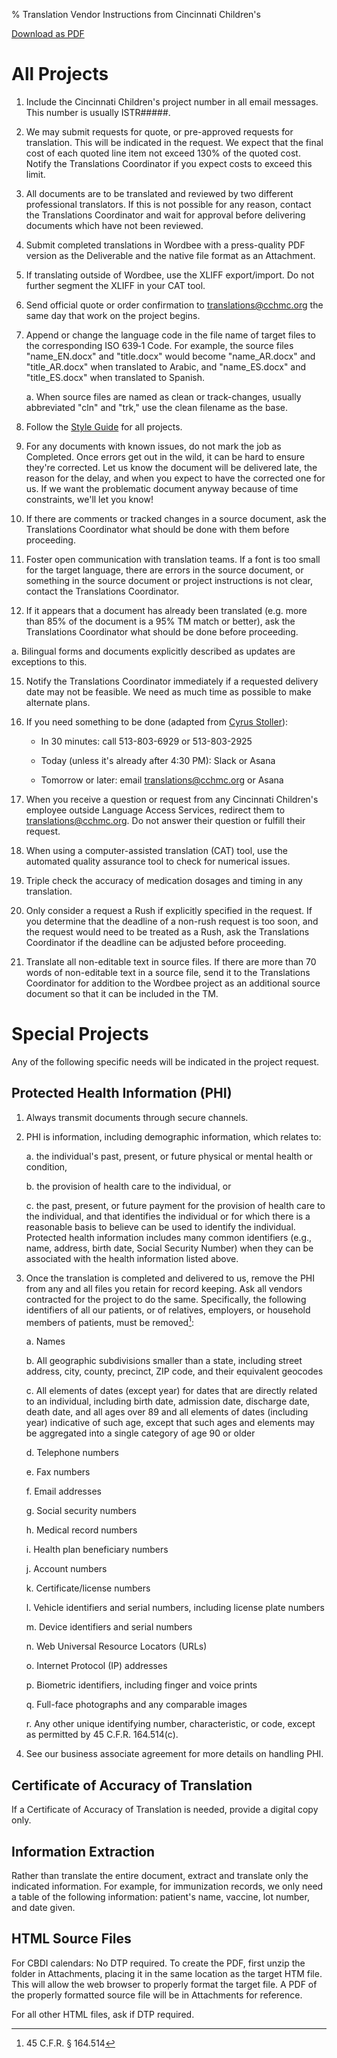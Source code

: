 % Translation Vendor Instructions from Cincinnati Children's

[Download as PDF](https://www.dropbox.com/s/ypw3r6vrpteluu5/CCHMC_Vendor_Instructions.pdf?dl=0)

All Projects
============

1. Include the Cincinnati Children's project number in all email messages. This number is usually ISTR\#\#\#\#\#.

2. We may submit requests for quote, or pre-approved requests for translation. This will be indicated in the request. We expect that the final cost of each quoted line item not exceed 130% of the quoted cost. Notify the Translations Coordinator if you expect costs to exceed this limit.

3. All documents are to be translated and reviewed by two different professional translators. If this is not possible for any reason, contact the Translations Coordinator and wait for approval before delivering documents which have not been reviewed.

4. Submit completed translations in Wordbee with a press-quality PDF version as the Deliverable and the native file format as an Attachment.

5. If translating outside of Wordbee, use the XLIFF export/import. Do not further segment the XLIFF in your CAT tool.

7. Send official quote or order confirmation to <translations@cchmc.org> the same day that work on the project begins.

8. Append or change the language code in the file name of target files to the corresponding ISO 639‑1 Code. For example, the source files "name\_EN.docx" and "title.docx" would become "name\_AR.docx" and "title\_AR.docx" when translated to Arabic, and "name\_ES.docx" and "title\_ES.docx" when translated to Spanish.

     a. When source files are named as clean or track-changes, usually abbreviated "cln" and "trk," use the clean filename as the base.

10. Follow the [Style Guide](http://cchmc-translation.surge.sh) for all projects.

11. For any documents with known issues, do not mark the job as Completed. Once errors get out in the wild, it can be hard to ensure they\'re corrected. Let us know the document will be delivered late, the reason for the delay, and when you expect to have the corrected one for us. If we want the problematic document anyway because of time constraints, we\'ll let you know!

12. If there are comments or tracked changes in a source document, ask the Translations Coordinator what should be done with them before proceeding.

13. Foster open communication with translation teams. If a font is too small for the target language, there are errors in the source document, or something in the source document or project instructions is not clear, contact the Translations Coordinator.

14. If it appears that a document has already been translated (e.g. more than 85% of the document is a 95% TM match or better), ask the Translations Coordinator what should be done before proceeding.

   a. Bilingual forms and documents explicitly described as updates are exceptions to this.

15. Notify the Translations Coordinator immediately if a requested delivery date may not be feasible. We need as much time as possible to make alternate plans.

16. If you need something to be done (adapted from [Cyrus Stoller](http://www.cyrusstoller.com/2014/01/08/stop-sending-emails-for-real-time-requests)):

     -   In 30 minutes: call 513-803-6929 or 513-803-2925

     -   Today (unless it's already after 4:30 PM): Slack or Asana

     -   Tomorrow or later: email <translations@cchmc.org> or Asana

17. When you receive a question or request from any Cincinnati Children's employee outside Language Access Services, redirect them to <translations@cchmc.org>. Do not answer their question or fulfill their request.

18. When using a computer-assisted translation (CAT) tool, use the automated quality assurance tool to check for numerical issues.

19. Triple check the accuracy of medication dosages and timing in any translation.

20. Only consider a request a Rush if explicitly specified in the request. If you determine that the deadline of a non-rush request is too soon, and the request would need to be treated as a Rush, ask the Translations Coordinator if the deadline can be adjusted before proceeding.

22. Translate all non-editable text in source files. If there are more than 70 words of non-editable text in a source file, send it to the Translations Coordinator for addition to the Wordbee project as an additional source document so that it can be included in the TM.

Special Projects
================

Any of the following specific needs will be indicated in the project request.

Protected Health Information (PHI)
----------------------------------

1.  Always transmit documents through secure channels.

2.  PHI is information, including demographic information, which relates to:

    a.  the individual's past, present, or future physical or mental health or condition,

    b.  the provision of health care to the individual, or

    c.  the past, present, or future payment for the provision of health care to the individual, and that identifies the individual or for which there is a reasonable basis to believe can be used to identify the individual. Protected health information includes many common identifiers (e.g., name, address, birth date, Social Security Number) when they can be associated with the health information listed above.

3. Once the translation is completed and delivered to us, remove the PHI from any and all files you retain for record keeping. Ask all vendors contracted for the project to do the same. Specifically, the following identifiers of all our patients, or of relatives, employers, or household members of patients, must be removed[^1]:

    a.  Names

    b.  All geographic subdivisions smaller than a state, including street address, city, county, precinct, ZIP code, and their equivalent geocodes

    c.  All elements of dates (except year) for dates that are directly related to an individual, including birth date, admission date, discharge date, death date, and all ages over 89 and all elements of dates (including year) indicative of such age, except that such ages and elements may be aggregated into a single category of age 90 or older

    d.  Telephone numbers

    e.  Fax numbers

    f.  Email addresses

    g.  Social security numbers

    h.  Medical record numbers

    i.  Health plan beneficiary numbers

    j.  Account numbers

    k.  Certificate/license numbers

    l.  Vehicle identifiers and serial numbers, including license plate numbers

    m.  Device identifiers and serial numbers

    n.  Web Universal Resource Locators (URLs)

    o.  Internet Protocol (IP) addresses

    p.  Biometric identifiers, including finger and voice prints

    q.  Full-face photographs and any comparable images

    r.  Any other unique identifying number, characteristic, or code, except as permitted by 45 C.F.R. 164.514(c).

4. See our business associate agreement for more details on handling PHI.

Certificate of Accuracy of Translation
--------------------------------------

If a Certificate of Accuracy of Translation is needed, provide a digital copy only.

Information Extraction
----------------------

Rather than translate the entire document, extract and translate only the indicated information. For example, for immunization records, we only need a table of the following information: patient's name, vaccine, lot number, and date given.

HTML Source Files
----------------------------

For CBDI calendars: No DTP required. To create the PDF, first unzip the folder in Attachments, placing it in the same location as the target HTM file. This will allow the web browser to properly format the target file. A PDF of the properly formatted source file will be in Attachments for reference.

For all other HTML files, ask if DTP required.

[^1]: 45 C.F.R. § 164.514
